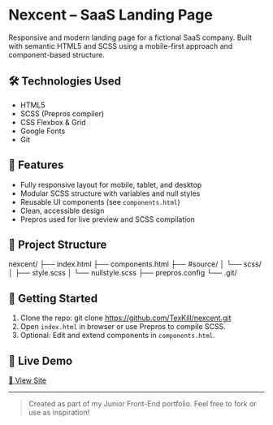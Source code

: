 # Nexcent – SaaS Landing Page

Responsive and modern landing page for a fictional SaaS company. Built with semantic HTML5 and SCSS using a mobile-first approach and component-based structure.

## 🛠 Technologies Used

- HTML5
- SCSS (Prepros compiler)
- CSS Flexbox & Grid
- Google Fonts
- Git

## 📱 Features

- Fully responsive layout for mobile, tablet, and desktop
- Modular SCSS structure with variables and null styles
- Reusable UI components (see `components.html`)
- Clean, accessible design
- Prepros used for live preview and SCSS compilation

## 📁 Project Structure

nexcent/ ├── index.html ├── components.html ├── #source/ │ └── scss/ │ ├── style.scss │ └── nullstyle.scss ├── prepros.config └── .git/

## 🚀 Getting Started

1. Clone the repo:
git clone https://github.com/TexKill/nexcent.git
2. Open `index.html` in browser or use Prepros to compile SCSS.
3. Optional: Edit and extend components in `components.html`.

## 🔗 Live Demo

[🔗 View Site](https://TexKill.github.io/nexcent/)

---

> Created as part of my Junior Front-End portfolio. Feel free to fork or use as inspiration!
